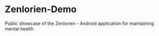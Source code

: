 # Zenlorien-Demo
Public showcase of the Zenlorien - Android application for maintaining mental health 
